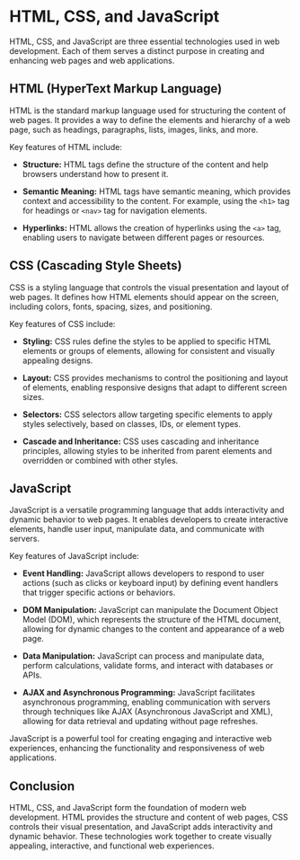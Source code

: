 # HTML, CSS, and JavaScript

HTML, CSS, and JavaScript are three essential technologies used in web development. Each of them serves a distinct purpose in creating and enhancing web pages and web applications.

## HTML (HyperText Markup Language)

HTML is the standard markup language used for structuring the content of web pages. It provides a way to define the elements and hierarchy of a web page, such as headings, paragraphs, lists, images, links, and more.

Key features of HTML include:

- **Structure:** HTML tags define the structure of the content and help browsers understand how to present it.

- **Semantic Meaning:** HTML tags have semantic meaning, which provides context and accessibility to the content. For example, using the `<h1>` tag for headings or `<nav>` tag for navigation elements.

- **Hyperlinks:** HTML allows the creation of hyperlinks using the `<a>` tag, enabling users to navigate between different pages or resources.

## CSS (Cascading Style Sheets)

CSS is a styling language that controls the visual presentation and layout of web pages. It defines how HTML elements should appear on the screen, including colors, fonts, spacing, sizes, and positioning.

Key features of CSS include:

- **Styling:** CSS rules define the styles to be applied to specific HTML elements or groups of elements, allowing for consistent and visually appealing designs.

- **Layout:** CSS provides mechanisms to control the positioning and layout of elements, enabling responsive designs that adapt to different screen sizes.

- **Selectors:** CSS selectors allow targeting specific elements to apply styles selectively, based on classes, IDs, or element types.

- **Cascade and Inheritance:** CSS uses cascading and inheritance principles, allowing styles to be inherited from parent elements and overridden or combined with other styles.

## JavaScript

JavaScript is a versatile programming language that adds interactivity and dynamic behavior to web pages. It enables developers to create interactive elements, handle user input, manipulate data, and communicate with servers.

Key features of JavaScript include:

- **Event Handling:** JavaScript allows developers to respond to user actions (such as clicks or keyboard input) by defining event handlers that trigger specific actions or behaviors.

- **DOM Manipulation:** JavaScript can manipulate the Document Object Model (DOM), which represents the structure of the HTML document, allowing for dynamic changes to the content and appearance of a web page.

- **Data Manipulation:** JavaScript can process and manipulate data, perform calculations, validate forms, and interact with databases or APIs.

- **AJAX and Asynchronous Programming:** JavaScript facilitates asynchronous programming, enabling communication with servers through techniques like AJAX (Asynchronous JavaScript and XML), allowing for data retrieval and updating without page refreshes.

JavaScript is a powerful tool for creating engaging and interactive web experiences, enhancing the functionality and responsiveness of web applications.

## Conclusion

HTML, CSS, and JavaScript form the foundation of modern web development. HTML provides the structure and content of web pages, CSS controls their visual presentation, and JavaScript adds interactivity and dynamic behavior. These technologies work together to create visually appealing, interactive, and functional web experiences.
